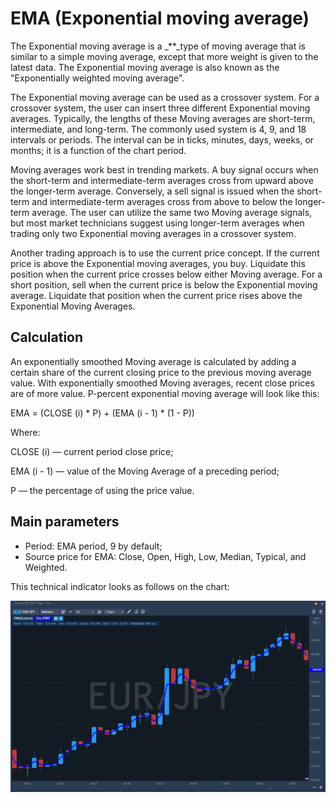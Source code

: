 # EMA \(Exponential moving average\)

The Exponential moving average is a _\*\*_type of moving average that is similar to a simple moving average, except that more weight is given to the latest data. The Exponential moving average is also known as the "Exponentially weighted moving average".

The Exponential moving average can be used as a crossover system. For a crossover system, the user can insert three different Exponential moving averages. Typically, the lengths of these Moving averages are short-term, intermediate, and long-term. The commonly used system is 4, 9, and 18 intervals or periods. The interval can be in ticks, minutes, days, weeks, or months; it is a function of the chart period.

Moving averages work best in trending markets. A buy signal occurs when the short-term and intermediate-term averages cross from upward above the longer-term average. Conversely, a sell signal is issued when the short-term and intermediate-term averages cross from above to below the longer-term average. The user can utilize the same two Moving average signals, but most market technicians suggest using longer-term averages when trading only two Exponential moving averages in a crossover system.

Another trading approach is to use the current price concept. If the current price is above the Exponential moving averages, you buy. Liquidate this position when the current price crosses below either Moving average. For a short position, sell when the current price is below the Exponential moving average. Liquidate that position when the current price rises above the Exponential Moving Averages.

## Calculation

An exponentially smoothed Moving average is calculated by adding a certain share of the current closing price to the previous moving average value. With exponentially smoothed Moving averages, recent close prices are of more value. P-percent exponential moving average will look like this:

EMA = \(CLOSE \(i\) \* P\) + \(EMA \(i - 1\) \* \(1 - P\)\)

Where:

CLOSE \(i\) — current period close price;

EMA \(i - 1\) — value of the Moving Average of a preceding period;

P — the percentage of using the price value.

## Main parameters

* Period: EMA period, 9 by default;
* Source price for EMA: Close, Open, High, Low, Median, Typical, and Weighted.

This technical indicator looks as follows on the chart:

![](../../../.gitbook/assets/ema.jpg)

